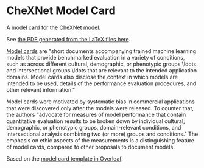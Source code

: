 # CheXNet Model Card

A [model card](https://arxiv.org/abs/1810.03993) for the [CheXNet model](https://arxiv.org/abs/1711.05225).

See [the PDF generated from the LaTeX files here](./chexnet-model-card.pdf).

[Model cards](https://arxiv.org/abs/1810.03993) are "short documents accompanying trained machine learning models that provide benchmarked evaluation in a variety of conditions, such as across different cultural, demographic, or phenotypic groups \ldots and intersectional groups \ldots that are relevant to the intended application domains. Model cards also disclose the context in which models are intended to be used, details of the performance evaluation procedures, and other relevant information."

Model cards were motivated by systematic bias in commercial applications that were discovered only after the models were released. To counter that, the authors "advocate for measures of model performance that contain quantitative evaluation results to be broken down by individual cultural, demographic, or phenotypic groups, domain-relevant conditions, and intersectional analysis combining two (or more) groups and conditions." The emphasis on ethic aspects of the measurements is a distinguishing feature of model cards, compared to other proposals to document models.

Based on the [model card template in Overleaf](https://www.overleaf.com/latex/templates/model-card-template/fjmvzbbbxmwx).
